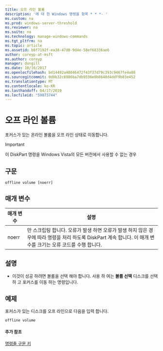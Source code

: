 ```yaml
---
title: 오프 라인 볼륨
description: '에 대 한 Windows 명령을 항목 * * *- '
ms.custom: na
ms.prod: windows-server-threshold
ms.reviewer: na
ms.suite: na
ms.technology: manage-windows-commands
ms.tgt_pltfrm: na
ms.topic: article
ms.assetid: b8f7192f-ea38-47d0-9d4e-58ef68336ae6
author: coreyp-at-msft
ms.author: coreyp
manager: dongill
ms.date: 10/16/2017
ms.openlocfilehash: bd14492a40046472f43f37d79c393c9467fe4a88
ms.sourcegitcommit: 0d0b32c8986ba7db9536e0b8648d4ddf9b03e452
ms.translationtype: MT
ms.contentlocale: ko-KR
ms.lasthandoff: 04/17/2019
ms.locfileid: "59873744"
---
```

# <a name="offline-volume"></a>오프 라인 볼륨



포커스가 있는 온라인 볼륨을 오프 라인 상태로 이동합니다.

> [!IMPORTANT]
> 이 DiskPart 명령을 Windows Vista의 모든 버전에서 사용할 수 없는 경우

## <a name="syntax"></a>구문

```
offline volume [noerr]
```

## <a name="parameters"></a>매개 변수

|매개 변수|설명|
|---------|-----------|
|noerr|만 스크립팅 합니다. 오류가 발생 하면 오류가 발생 하지 않은 경우에 따라 명령을 처리 하도록 DiskPart 계속 합니다. 이 매개 변수를 크기는 오류 코드를 수행 합니다.|

## <a name="remarks"></a>설명

-   이것이 성공 하려면 볼륨을 선택 해야 합니다. 사용 하 여는 **볼륨 선택** 디스크를 선택 하 고 포커스를 이동 하는 명령입니다.

## <a name="BKMK_examples"></a>예제

포커스가 있는 디스크를 오프 라인으로 다음을 입력 합니다.
```
offline volume
```

#### <a name="additional-references"></a>추가 참조

[명령줄 구문 키](command-line-syntax-key.md)

